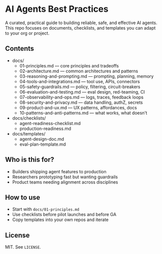 # AI Agents Best Practices

A curated, practical guide to building reliable, safe, and effective AI agents. This repo focuses on documents, checklists, and templates you can adapt to your org or project.

## Contents
- docs/
  - 01-principles.md — core principles and tradeoffs
  - 02-architecture.md — common architectures and patterns
  - 03-reasoning-and-prompting.md — prompting, planning, memory
  - 04-tools-and-integrations.md — tool use, APIs, connectors
  - 05-safety-guardrails.md — policy, filtering, circuit-breakers
  - 06-evaluation-and-testing.md — eval design, red-teaming, CI
  - 07-observability-and-ops.md — logs, traces, feedback loops
  - 08-security-and-privacy.md — data handling, authZ, secrets
  - 09-product-and-ux.md — UX patterns, affordances, docs
  - 10-patterns-and-anti-patterns.md — what works, what doesn’t
- docs/checklists/
  - agent-readiness-checklist.md
  - production-readiness.md
- docs/templates/
  - agent-design-doc.md
  - eval-plan-template.md

## Who is this for?
- Builders shipping agent features to production
- Researchers prototyping fast but wanting guardrails
- Product teams needing alignment across disciplines

## How to use
- Start with `docs/01-principles.md`
- Use checklists before pilot launches and before GA
- Copy templates into your own repos and iterate

## License
MIT. See `LICENSE`.
